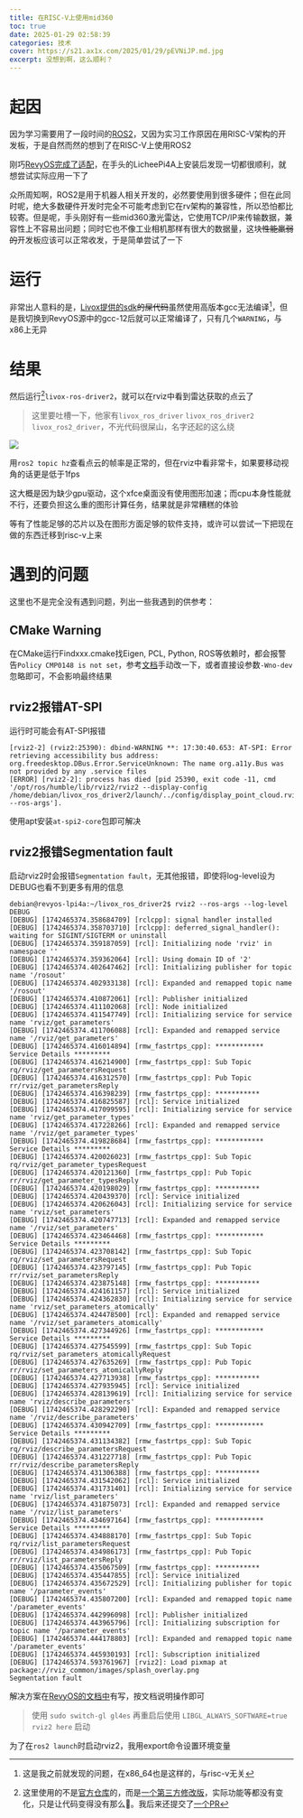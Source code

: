 ```yaml
---
title: 在RISC-V上使用mid360
toc: true
date: 2025-01-29 02:58:39
categories: 技术
cover: https://s21.ax1x.com/2025/01/29/pEVNiJP.md.jpg
excerpt: 没想到啊，这么顺利？
---
```


# 起因

因为学习需要用了一段时间的[ROS2](https://www.ros.org/)，又因为实习工作原因在用RISC-V架构的开发板，于是自然而然的想到了在RISC-V上使用ROS2

刚巧[RevyOS完成了适配](https://docs.revyos.dev/desktop/software/ROS2/)，在手头的LicheePi4A上安装后发现一切都很顺利，就想尝试实际应用一下了

众所周知啊，ROS2是用于机器人相关开发的，必然要使用到很多硬件；但在此同时呢，绝大多数硬件开发时完全不可能考虑到它在rv架构的兼容性，所以恐怕都比较寄。但是呢，手头刚好有一些mid360激光雷达，它使用TCP/IP来传输数据，兼容性上不容易出问题；同时它也不像工业相机那样有很大的数据量，这块~~性能羸弱的~~开发板应该可以正常收发，于是简单尝试了一下

# 运行

非常出人意料的是，[Livox提供的sdk](https://github.com/Livox-SDK/Livox-SDK2)~~的屎代码~~虽然使用高版本gcc无法编译[^1]，但是我切换到RevyOS源中的gcc-12后就可以正常编译了，只有几个`WARNING`，与x86上无异

[^1]: 这是我之前就发现的问题，在x86_64也是这样的，与risc-v无关

# 结果

然后运行[^2]`livox-ros-driver2`，就可以在rviz中看到雷达获取的点云了

> 这里要吐槽一下，他家有`livox_ros_driver` `livox_ros_driver2` `livox_ros2_driver`，不光代码很屎山，名字还起的这么绕

[^2]: 这里使用的不是[官方仓库](https://github.com/Livox-SDK/livox_ros_driver2)的，而是[一个第三方修改版](https://github.com/SMBU-PolarBear-Robotics-Team/livox_ros_driver2)，实际功能等都没有变化，只是让代码变得没有那么💩。我后来还提交了[一个PR](https://github.com/SMBU-PolarBear-Robotics-Team/livox_ros_driver2)

![](https://s21.ax1x.com/2025/01/29/pEVNpdA.jpg)

用`ros2 topic hz`查看点云的帧率是正常的，但在rviz中看非常卡，如果要移动视角的话更是低于1fps

这大概是因为缺少gpu驱动，这个xfce桌面没有使用图形加速；而cpu本身性能就不行，还要负担这么重的图形计算任务，结果就是非常糟糕的体验

等有了性能足够的芯片以及在图形方面足够的软件支持，或许可以尝试一下把现在做的东西迁移到risc-v上来

# 遇到的问题

这里也不是完全没有遇到问题，列出一些我遇到的供参考：

## CMake Warning

在CMake运行Findxxx.cmake找Eigen, PCL, Python, ROS等依赖时，都会报警告`Policy CMP0148 is not set`，参考[文档](https://cmake.org/cmake/help/latest/policy/CMP0148.html)手动改一下，或者直接设参数`-Wno-dev`忽略即可，不会影响最终结果

## rviz2报错AT-SPI

运行时可能会有AT-SPI报错

``` log
[rviz2-2] (rviz2:25390): dbind-WARNING **: 17:30:40.653: AT-SPI: Error retrieving accessibility bus address: org.freedesktop.DBus.Error.ServiceUnknown: The name org.a11y.Bus was not provided by any .service files
[ERROR] [rviz2-2]: process has died [pid 25390, exit code -11, cmd '/opt/ros/humble/lib/rviz2/rviz2 --display-config /home/debian/livox_ros_driver2/launch/../config/display_point_cloud.rviz --ros-args'].
```

使用apt安装`at-spi2-core`包即可解决

## rviz2报错Segmentation fault

启动rviz2时会报错`Segmentation fault`，无其他报错，即使将log-level设为DEBUG也看不到更多有用的信息

``` log
debian@revyos-lpi4a:~/livox_ros_driver2$ rviz2 --ros-args --log-level DEBUG
[DEBUG] [1742465374.358684709] [rclcpp]: signal handler installed
[DEBUG] [1742465374.358703710] [rclcpp]: deferred_signal_handler(): waiting for SIGINT/SIGTERM or uninstall
[DEBUG] [1742465374.359187059] [rcl]: Initializing node 'rviz' in namespace ''
[DEBUG] [1742465374.359362064] [rcl]: Using domain ID of '2'
[DEBUG] [1742465374.402647462] [rcl]: Initializing publisher for topic name '/rosout'
[DEBUG] [1742465374.402933138] [rcl]: Expanded and remapped topic name '/rosout'
[DEBUG] [1742465374.410872061] [rcl]: Publisher initialized
[DEBUG] [1742465374.411102068] [rcl]: Node initialized
[DEBUG] [1742465374.411547749] [rcl]: Initializing service for service name 'rviz/get_parameters'
[DEBUG] [1742465374.411706088] [rcl]: Expanded and remapped service name '/rviz/get_parameters'
[DEBUG] [1742465374.416014894] [rmw_fastrtps_cpp]: ************ Service Details *********
[DEBUG] [1742465374.416214900] [rmw_fastrtps_cpp]: Sub Topic rq/rviz/get_parametersRequest
[DEBUG] [1742465374.416312570] [rmw_fastrtps_cpp]: Pub Topic rr/rviz/get_parametersReply
[DEBUG] [1742465374.416398239] [rmw_fastrtps_cpp]: ***********
[DEBUG] [1742465374.416825587] [rcl]: Service initialized
[DEBUG] [1742465374.417099595] [rcl]: Initializing service for service name 'rviz/get_parameter_types'
[DEBUG] [1742465374.417228266] [rcl]: Expanded and remapped service name '/rviz/get_parameter_types'
[DEBUG] [1742465374.419828684] [rmw_fastrtps_cpp]: ************ Service Details *********
[DEBUG] [1742465374.420026023] [rmw_fastrtps_cpp]: Sub Topic rq/rviz/get_parameter_typesRequest
[DEBUG] [1742465374.420121360] [rmw_fastrtps_cpp]: Pub Topic rr/rviz/get_parameter_typesReply
[DEBUG] [1742465374.420198029] [rmw_fastrtps_cpp]: ***********
[DEBUG] [1742465374.420439370] [rcl]: Service initialized
[DEBUG] [1742465374.420626043] [rcl]: Initializing service for service name 'rviz/set_parameters'
[DEBUG] [1742465374.420747713] [rcl]: Expanded and remapped service name '/rviz/set_parameters'
[DEBUG] [1742465374.423464468] [rmw_fastrtps_cpp]: ************ Service Details *********
[DEBUG] [1742465374.423708142] [rmw_fastrtps_cpp]: Sub Topic rq/rviz/set_parametersRequest
[DEBUG] [1742465374.423797145] [rmw_fastrtps_cpp]: Pub Topic rr/rviz/set_parametersReply
[DEBUG] [1742465374.423875148] [rmw_fastrtps_cpp]: ***********
[DEBUG] [1742465374.424161157] [rcl]: Service initialized
[DEBUG] [1742465374.424362830] [rcl]: Initializing service for service name 'rviz/set_parameters_atomically'
[DEBUG] [1742465374.424478500] [rcl]: Expanded and remapped service name '/rviz/set_parameters_atomically'
[DEBUG] [1742465374.427344926] [rmw_fastrtps_cpp]: ************ Service Details *********
[DEBUG] [1742465374.427545599] [rmw_fastrtps_cpp]: Sub Topic rq/rviz/set_parameters_atomicallyRequest
[DEBUG] [1742465374.427635269] [rmw_fastrtps_cpp]: Pub Topic rr/rviz/set_parameters_atomicallyReply
[DEBUG] [1742465374.427713938] [rmw_fastrtps_cpp]: ***********
[DEBUG] [1742465374.427935945] [rcl]: Service initialized
[DEBUG] [1742465374.428139619] [rcl]: Initializing service for service name 'rviz/describe_parameters'
[DEBUG] [1742465374.428292290] [rcl]: Expanded and remapped service name '/rviz/describe_parameters'
[DEBUG] [1742465374.430942709] [rmw_fastrtps_cpp]: ************ Service Details *********
[DEBUG] [1742465374.431134382] [rmw_fastrtps_cpp]: Sub Topic rq/rviz/describe_parametersRequest
[DEBUG] [1742465374.431227718] [rmw_fastrtps_cpp]: Pub Topic rr/rviz/describe_parametersReply
[DEBUG] [1742465374.431306388] [rmw_fastrtps_cpp]: ***********
[DEBUG] [1742465374.431542062] [rcl]: Service initialized
[DEBUG] [1742465374.431731401] [rcl]: Initializing service for service name 'rviz/list_parameters'
[DEBUG] [1742465374.431875073] [rcl]: Expanded and remapped service name '/rviz/list_parameters'
[DEBUG] [1742465374.434697164] [rmw_fastrtps_cpp]: ************ Service Details *********
[DEBUG] [1742465374.434888170] [rmw_fastrtps_cpp]: Sub Topic rq/rviz/list_parametersRequest
[DEBUG] [1742465374.434986173] [rmw_fastrtps_cpp]: Pub Topic rr/rviz/list_parametersReply
[DEBUG] [1742465374.435067509] [rmw_fastrtps_cpp]: ***********
[DEBUG] [1742465374.435447855] [rcl]: Service initialized
[DEBUG] [1742465374.435672529] [rcl]: Initializing publisher for topic name '/parameter_events'
[DEBUG] [1742465374.435807200] [rcl]: Expanded and remapped topic name '/parameter_events'
[DEBUG] [1742465374.442996098] [rcl]: Publisher initialized
[DEBUG] [1742465374.443965796] [rcl]: Initializing subscription for topic name '/parameter_events'
[DEBUG] [1742465374.444178803] [rcl]: Expanded and remapped topic name '/parameter_events'
[DEBUG] [1742465374.445930193] [rcl]: Subscription initialized
[DEBUG] [1742465374.593761967] [rviz2]: Load pixmap at package://rviz_common/images/splash_overlay.png
Segmentation fault
```

解决方案在[RevyOS的文档中](https://docs.revyos.dev/docs/desktop/software/ROS2/#rviz2)有写，按文档说明操作即可

> 使用 `sudo switch-gl gl4es` 再重启后使用 `LIBGL_ALWAYS_SOFTWARE=true rviz2 here` 启动

为了在`ros2 launch`时启动rviz2，我用export命令设置环境变量
